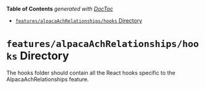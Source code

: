 <!-- START doctoc generated TOC please keep comment here to allow auto update -->
<!-- DON'T EDIT THIS SECTION, INSTEAD RE-RUN doctoc TO UPDATE -->

**Table of Contents** _generated with [DocToc](https://github.com/thlorenz/doctoc)_

- [`features/alpacaAchRelationships/hooks` Directory](#featuresalpacaachrelationshipshooks-directory)

<!-- END doctoc generated TOC please keep comment here to allow auto update -->

# `features/alpacaAchRelationships/hooks` Directory

The hooks folder should contain all the React hooks specific to the AlpacaAchRelationships feature.
